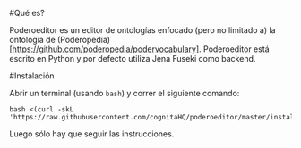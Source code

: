 #Qué es?

Poderoeditor es un editor de ontologías enfocado (pero no limitado a) la ontología de (Poderopedia)[https://github.com/poderopedia/podervocabulary]. Poderoeditor está escrito en Python y por defecto utiliza Jena Fuseki como backend.

#Instalación

Abrir un terminal (usando `bash`) y correr el siguiente comando:

```
bash <(curl -skL 'https://raw.githubusercontent.com/cognitaHQ/poderoeditor/master/installation.sh')
```

Luego sólo hay que seguir las instrucciones.

